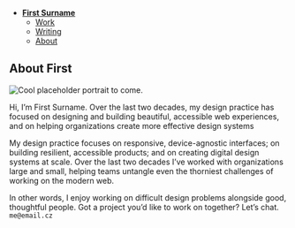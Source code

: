 - [**First Surname**](./)
    - [Work](work/index.md)
    - [Writing](writing/index.md)
    - [About](about.md)

## About First

![Cool placeholder portrait to come.](img/about-portrait.jpg)

Hi, I’m First Surname. Over the last two decades, my design practice has focused on designing and building beautiful, accessible web experiences, and on helping organizations create more effective design systems

My design practice focuses on responsive, device-agnostic interfaces; on building resilient, accessible products; and on creating digital design systems at scale. Over the last two decades I’ve worked with organizations large and small, helping teams untangle even the thorniest challenges of working on the modern web.

In other words, I enjoy working on difficult design problems alongside good, thoughtful people. Got a project you’d like to work on together? Let’s chat. `me@email.cz`

